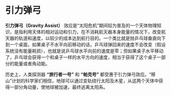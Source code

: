 # 引力弹弓

**引力弹弓（Gravity Assist）** 效应是“太阳危机”期间较为普及的一个天体物理知识，是指利用天体的相对运动和引力，在不消耗航天器本身能量的情况下，改变航天器的轨道和速度，以较少的成本达到航行目的。一个类比就是抛乒乓球垂直向下到一个桌面，如果桌子不水平向前移动的话，乒乓球弹回来的速度不会改变（假设系统没有能量耗损），也就是说乒乓球水平向前的速度是零；但如果桌子水平移动了，乒乓球会获得一个和桌子一样的水平方向的速度，相当于获得了这个桌子一部分的能量或者角动能。

历史上，人类探测器 **“旅行者一号”** 和 **“帕克号”** 都受惠于引力弹弓效应。“移山”计划的科学家们相信，地球可以通过变轨绕行太阳及木星，从这两个天体中获得一部分角动量，使地球被加速，最终逃离太阳系。
